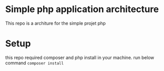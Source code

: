 # Simple php application architecture
This repo is a architure for the simple projet php

# Setup
this repo required composer and php install in your machine.
run below command
```composer install```
